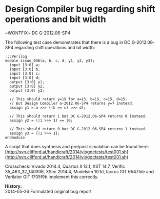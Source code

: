 
Design Compiler bug regarding shift operations and bit width
============================================================

~WONTFIX~ DC G-2012.06-SP4

The following test case demonstrates that there is a bug in DC G-2012.06-SP4
regarding shift operations and bit width:

    :::Verilog
    module issue_036(a, b, c, d, y1, y2, y3);
      input [3:0] a;
      input [3:0] b;
      input [3:0] c;
      input [3:0] d;
      output [3:0] y1;
      output [3:0] y2;
      output [3:0] y3;
    
      // This should return y=15 for a=15, b=15, c=15, d=15.
      // But Design Compiler G-2012.06-SP4 returns y=7 instead.
      assign y1 = a >>> ((b == c) >>> d);
    
      // This should return 1 but DC G-2012.06-SP4 returns 0 instead.
      assign y2 = (|1 >>> 1) == |0;
    
      // This should return 0 but DC G-2012.06-SP4 returns 1 instead.
      assign y3 = {|1 >>> 1};
    endmodule

A script that does synthesis and pre/post simulation can be found here:  
[http://svn.clifford.at/handicraft/2014/vlogdctests/test001.sh](http://svn.clifford.at/handicraft/2014/vlogdctests/test001.sh)

Crosscheck: Vivado 2014.4, Quartus II 13.1, XST 14.7, Verific 35_463_32_140306,
XSim 2014.4, Modelsim 10.1d, Iacrus GIT 6547fde and Verilator GIT f705f9b
implement this correctly.

**History:**  
2014-05-26 Formulated original bug report

